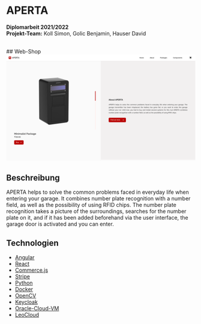 <!-- Project Logo -->
# APERTA
**Diplomarbeit 2021/2022**<br>
**Projekt-Team:** Koll Simon, Golic Benjamin, Hauser David

<br>
## Web-Shop
<img src="doc/webshop.png">
<br>
<!-- Table of Contents -->

<!-- Description -->
## Beschreibung
APERTA helps to solve the common problems faced in everyday life when entering your garage. It combines number plate recognition with a number field, as well as the possibility of using RFID chips. The number plate recognition takes a picture of the surroundings, searches for the number plate on it, and if it has been added beforehand via the user interface, the garage door is activated and you can enter.

## Technologien
* [Angular](https://angular.io)
* [React](https://reactjs.org)
* [Commerce.js](https://commercejs.com)
* [Stripe](https://stripe.com/)
* [Python](https://www.python.org)
* [Docker](https://www.docker.com)
* [OpenCV](https://opencv.org)
* [Keycloak](https://www.keycloak.org)
* [Oracle-Cloud-VM](https://www.oracle.com/cloud/compute/virtual-machines/)
* [LeoCloud](https://cloud.htl-leonding.ac.at/)
